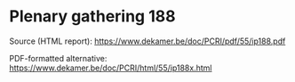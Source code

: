 # Plenary gathering 188

Source (HTML report): https://www.dekamer.be/doc/PCRI/pdf/55/ip188.pdf

PDF-formatted alternative: https://www.dekamer.be/doc/PCRI/html/55/ip188x.html

